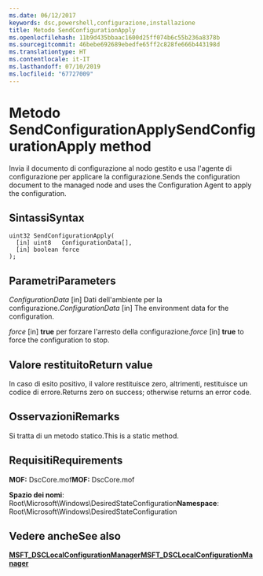 ```yaml
---
ms.date: 06/12/2017
keywords: dsc,powershell,configurazione,installazione
title: Metodo SendConfigurationApply
ms.openlocfilehash: 11b9d435bbaac1600d25ff074b6c55b236a8378b
ms.sourcegitcommit: 46bebe692689ebedfe65ff2c828fe666b443198d
ms.translationtype: HT
ms.contentlocale: it-IT
ms.lasthandoff: 07/10/2019
ms.locfileid: "67727009"
---
```

# <a name="sendconfigurationapply-method"></a><span data-ttu-id="7ce72-103">Metodo SendConfigurationApply</span><span class="sxs-lookup"><span data-stu-id="7ce72-103">SendConfigurationApply method</span></span>

<span data-ttu-id="7ce72-104">Invia il documento di configurazione al nodo gestito e usa l'agente di configurazione per applicare la configurazione.</span><span class="sxs-lookup"><span data-stu-id="7ce72-104">Sends the configuration document to the managed node and uses the Configuration Agent to apply the configuration.</span></span>

## <a name="syntax"></a><span data-ttu-id="7ce72-105">Sintassi</span><span class="sxs-lookup"><span data-stu-id="7ce72-105">Syntax</span></span>

```mof
uint32 SendConfigurationApply(
  [in] uint8   ConfigurationData[],
  [in] boolean force
);
```

## <a name="parameters"></a><span data-ttu-id="7ce72-106">Parametri</span><span class="sxs-lookup"><span data-stu-id="7ce72-106">Parameters</span></span>

<span data-ttu-id="7ce72-107">*ConfigurationData* \[in\] Dati dell'ambiente per la configurazione.</span><span class="sxs-lookup"><span data-stu-id="7ce72-107">*ConfigurationData* \[in\] The environment data for the configuration.</span></span>

<span data-ttu-id="7ce72-108">*force* \[in\] **true** per forzare l'arresto della configurazione.</span><span class="sxs-lookup"><span data-stu-id="7ce72-108">*force* \[in\] **true** to force the configuration to stop.</span></span>

## <a name="return-value"></a><span data-ttu-id="7ce72-109">Valore restituito</span><span class="sxs-lookup"><span data-stu-id="7ce72-109">Return value</span></span>

<span data-ttu-id="7ce72-110">In caso di esito positivo, il valore restituisce zero, altrimenti, restituisce un codice di errore.</span><span class="sxs-lookup"><span data-stu-id="7ce72-110">Returns zero on success; otherwise returns an error code.</span></span>

## <a name="remarks"></a><span data-ttu-id="7ce72-111">Osservazioni</span><span class="sxs-lookup"><span data-stu-id="7ce72-111">Remarks</span></span>

<span data-ttu-id="7ce72-112">Si tratta di un metodo statico.</span><span class="sxs-lookup"><span data-stu-id="7ce72-112">This is a static method.</span></span>

## <a name="requirements"></a><span data-ttu-id="7ce72-113">Requisiti</span><span class="sxs-lookup"><span data-stu-id="7ce72-113">Requirements</span></span>

<span data-ttu-id="7ce72-114">**MOF:** DscCore.mof</span><span class="sxs-lookup"><span data-stu-id="7ce72-114">**MOF:** DscCore.mof</span></span>

<span data-ttu-id="7ce72-115">**Spazio dei nomi**: Root\Microsoft\Windows\DesiredStateConfiguration</span><span class="sxs-lookup"><span data-stu-id="7ce72-115">**Namespace**: Root\Microsoft\Windows\DesiredStateConfiguration</span></span>

## <a name="see-also"></a><span data-ttu-id="7ce72-116">Vedere anche</span><span class="sxs-lookup"><span data-stu-id="7ce72-116">See also</span></span>

[<span data-ttu-id="7ce72-117">**MSFT_DSCLocalConfigurationManager**</span><span class="sxs-lookup"><span data-stu-id="7ce72-117">**MSFT_DSCLocalConfigurationManager**</span></span>](msft-dsclocalconfigurationmanager.md)
